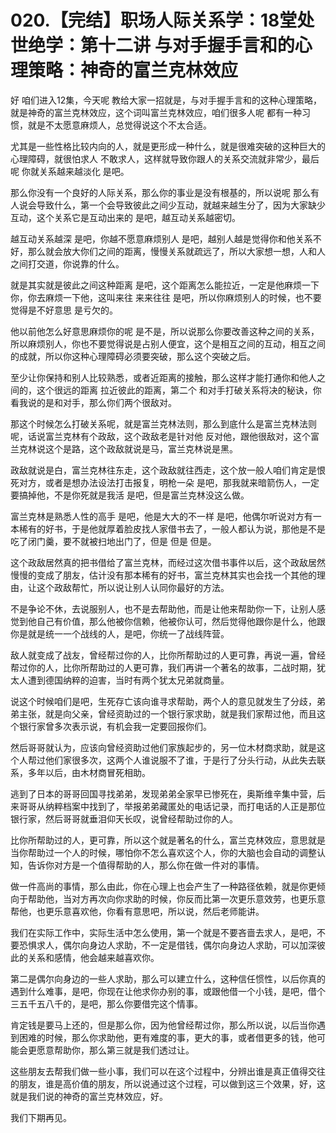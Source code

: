 # 020.【完结】职场人际关系学：18堂处世绝学：第十二讲  与对手握手言和的心理策略：神奇的富兰克林效应

好 咱们进入12集，今天呢 教给大家一招就是，与对手握手言和的这种心理策略，就是神奇的富兰克林效应，这个词叫富兰克林效应，咱们很多人呢 都有一种习惯，就是不太愿意麻烦人，总觉得说这个不太合适。

尤其是一些性格比较内向的人，就是更形成一种什么，就是很难突破的这种巨大的心理障碍，就很怕求人 不敢求人，这样就导致你跟人的关系交流就非常少，最后呢 你就关系越来越淡化 是吧。

那么你没有一个良好的人际关系，那么你的事业是没有根基的，所以说呢 那么有人说会导致什么，第一个会导致彼此之间少互动，就越来越生分了，因为大家缺少互动，这个关系它是互动出来的 是吧，越互动关系越密切。

越互动关系越深 是吧，你越不愿意麻烦别人 是吧，越别人越是觉得你和他关系不好，那么就会放大你们之间的距离，慢慢关系就疏远了，所以大家想一想，人和人之间打交道，你说靠的什么。

就是其实就是彼此之间这种距离 是吧，这个距离怎么能拉近，一定是他麻烦一下你，你去麻烦一下他，这叫来往 来来往往 是吧，所以你麻烦别人的时候，也不要觉得是不好意思 是亏欠的。

他以前他怎么好意思麻烦你的呢 是不是，所以说那么你要改善这种之间的关系，所以麻烦别人，你也不要觉得说是占别人便宜，这个是相互之间的互动，相互之间的成就，所以你这种心理障碍必须要突破，那么这个突破之后。

至少让你保持和别人比较熟悉，或者近距离的接触，那么这样才能打通你和他人之间的，这个很远的距离 拉近彼此的距离，第二个 和对手打破关系将决的秘诀，你看我说的是和对手，那么你们两个很敌对。

那这个时候怎么打破关系呢，就是富兰克林法则，那么到底什么是富兰克林法则呢，话说富兰克林有个政敌，这个政敌老是针对他 反对他，跟他很敌对，这个富兰克林说这个是路，这个政敌就说是马，富兰克林说是黑。

政敌就说是白，富兰克林往东走，这个政敌就往西走，这个放一般人咱们肯定是恨死对方，或者是想办法设法打击报复，明枪一朵 是吧，那我就来暗箭伤人，一定要搞掉他，不是你死就是我活 是吧，但是富兰克林没这么做。

富兰克林是熟悉人性的高手 是吧，他是大大的不一样 是吧，他偶尔听说对方有一本稀有的好书，于是他就厚着脸皮找人家借书去了，一般人都认为说，那他是不是吃了闭门羹，要不就被扫地出门了，但是 但是 但是。

这个政敌居然真的把书借给了富兰克林，而经过这次借书事件以后，这个政敌居然慢慢的变成了朋友，估计没有那本稀有的好书，富兰克林其实也会找一个其他的理由，让这个政敌帮忙，所以说让别人认同你最好的方法。

不是争论不休，去说服别人，也不是去帮助他，而是让他来帮助你一下，让别人感觉到他自己有价值，那么他被你信赖，他被你认可，然后觉得他跟你是什么，他跟你是就是统一一个战线的人，是吧，你统一了战线阵营。

敌人就变成了战友，曾经帮过你的人，比你所帮助过的人更可靠，再说一遍，曾经帮过你的人，比你所帮助过的人更可靠，我们再讲一个著名的故事，二战时期，犹太人遭到德国纳粹的迫害，当时有两个犹太兄弟就商量。

说这个时候咱们是吧，生死存亡该向谁寻求帮助，两个人的意见就发生了分歧，弟弟主张，就是向父亲，曾经资助过的一个银行家求助，就是我们家帮过他，而且这个银行家曾多次表示说，有机会我一定要回报你们。

然后哥哥就认为，应该向曾经资助过他们家族起步的，另一位木材商求助，就是这个人帮过他们家很多次，这两个人谁说服不了谁，于是行了分头行动，从此失去联系，多年以后，由木材商冒死相助。

逃到了日本的哥哥回国寻找弟弟，发现弟弟全家早已惨死在，奥斯维辛集中营，后来哥哥从纳粹档案中找到了，举报弟弟藏匿处的电话记录，而打电话的人正是那位银行家，然后哥哥就垂泪仰天长叹，说曾经帮助过你的人。

比你所帮助过的人，更可靠，所以这个就是著名的什么，富兰克林效应，意思就是当你帮助过一个人的时候，哪怕你不怎么喜欢这个人，你的大脑也会自动的调整认知，告诉你对方是一个值得帮助的人，那么你在做一件对的事情。

做一件高尚的事情，那么由此，你在心理上也会产生了一种路径依赖，就是你更倾向于帮助他，当对方再次向你求助的时候，你反而比第一次更乐意效劳，也更乐意帮他，也更乐意喜欢他，你看有意思吧，所以说，然后老师能讲。

我们在实际工作中，实际生活中怎么使用，第一个就是不要吝啬去求人，是吧，不要恐惧求人，偶尔向身边人求助，不一定是借钱，偶尔向身边人求助，可以加深彼此的关系和感情，他会越来越喜欢你。

第二是偶尔向身边的一些人求助，那么可以建立什么，这种信任惯性，以后你真的遇到什么难事，是吧，你现在让他求你办别的事，或跟他借一个小钱，是吧，借个三五千五八千的，是吧，那么你要借完这个情事。

肯定钱是要马上还的，但是那么你，因为他曾经帮过你，那么所以说，以后当你遇到困难的时候，那么你求助他，更有难度的事，更大的事，或者借更多的钱，他可能会更愿意帮助你，那么第三就是我们透过让。

这些朋友去帮我们做一些小事，我们可以在这个过程中，分辨出谁是真正值得交往的朋友，谁是高价值的朋友，所以说通过这个过程，可以做到这三个效果，好，这就是我们说的神奇的富兰克林效应，好。

我们下期再见。